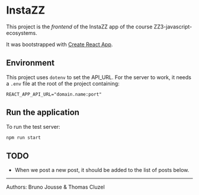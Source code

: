 # InstaZZ

This project is the *frontend* of the InstaZZ app of the course ZZ3-javascript-ecosystems.

It was bootstrapped with [Create React App](https://github.com/facebook/create-react-app).

## Environment

This project uses `dotenv` to set the API_URL.
For the server to work, it needs a `.env` file at the root of the project
containing:
```
REACT_APP_API_URL="domain.name:port"
```

## Run the application

To run the test server:
```sh
npm run start
```

## TODO

* When we post a new post, it should be added to the list of posts below.

--------------------------------------------------------------------------------
Authors: Bruno Jousse & Thomas Cluzel
